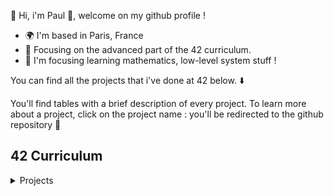 :wave: Hi, i'm Paul 👋, welcome on my github profile !

* 🌍  I'm based in Paris, France
* 🚀  Focusing on the advanced part of the 42 curriculum.
* 🧠  I'm focusing learning mathematics, low-level system stuff !

You can find all the projects that i've done at 42 below. :arrow_down:

You'll find tables with a brief description of every project. To learn more about a project, click on the project name : you'll be redirected to the github repository :file_folder:

## 42 Curriculum

<details>
<summary>Projects</summary>

| Project                                                          | How cool ?                         | How difficult ?                 | Has a great README ? | Language   | Goal                                                                                                        |
|------------------------------------------------------------------|------------------------------------|---------------------------------|----------------------|------------|-------------------------------------------------------------------------------------------------------------|
| [minitalk](https://github.com/noctuelles/42-minitalk)            | :star: :star: :star: :star:        | :anger: :anger:                 | :heavy_check_mark:   | C          | Discovering UNIX signals & bitwise.                                                                         |
| **[fdf](https://github.com/noctuelles/42-fdf)**                  | :star: :star: :star: :star: :star: | :anger: :anger: :anger:         | :heavy_check_mark:   | C          | First step in computer graphic projection with the MiniLibX.                                                |
| [ft_printf](https://github.com/noctuelles/42-printf)             | :star: :star: :star:               | :anger: :anger:                 | :heavy_check_mark:   | C          | How about recoding the libc standard function printf ? The bonuses are formative.                           |
| [get_next_line](https://github.com/noctuelles/42-gnl)            | :star: :star: :star:               | :anger: :anger:                 | :x:                  | C          | Read a file descriptor, process data, return a complete line, repeat.                                       |
| [libft](https://github.com/noctuelles/42-libft)                  | :star: :star:                      | :anger:                         | :x:                  | C          | Our first C library. The companion for the common-core's C projects.                                        |
| [born2beroot](https://github.com/noctuelles/42-born2beroot)      | :star:                             | :anger:                         | :x:                  | Shell, CLI | Diving system administration using Debian / CentOS.                                                         |
| [push_swap](https://github.com/noctuelles/42-push_swap)          | :star: :star: :star: :star:        | :anger: :anger: :anger:         | :heavy_check_mark:   | C          | Sorting an array of integer with the least move using push_swap instruction set.                            |
| **[containers](https://github.com/noctuelles/42-ft_containers)** | :star: :star: :star: :star:        | :anger: :anger: :anger: :anger: | :x:                  | C++        | Implementing vector, stack, map, set containers from the C++98 standard specification.                      |
| **[webserv](https://github.com/noctuelles/42-webserv)**          | :star: :star: :star: :star: :star: | :anger: :anger: :anger: :anger: | :x:                  | C++        | An HTTP/1.1 server that supports GET, POST, DELETE, with execution of CGI scripts and virtual server setup. |
| [cpp-module](https://github.com/noctuelles/42-cpp_pool)          | :star: :star: :star:               | :anger: :anger:                 | :x:                  | C++        | A set of 9 C++ modules to solve.                                                                            |
| **[minishell](https://github.com/noctuelles/42-minishell)**      | :star: :star: :star: :star:        | :anger: :anger: :anger:         | :x:                  | C          | A shell featuring pipes, environnement variables, redirection, parenthesis and logical operators.           |
| **[miniRT](https://github.com/noctuelles/42-miniRT)**            | :star: :star: :star: :star:        | :anger: :anger: :anger:         | :heavy_check_mark:   | C          | CPU-based multithreaded raytracer that supports basic primitives, bump-map and textures.                    |

### Rush

Rushes are weekend project that starts Friday at 8:42pm and ends Sunday at 11:42pm.

Subjects are usually hard and requieres a lot of investment : they can asks you to re-create a Space Invader game in your terminal using C/C++, create a Connect4 AI, or use a 30 years old forgotten language like YASL (no this is not Yet Another Scripting Language, you won't find any documentation on the web..) to display encrypted image on your terminal.

I loved them all, and i hope the pedadogy of 42 Paris (or even around the world) will maintain these exercices : they provide essential challenges to keep us outside our confort zone.

You can find below all the rush that i did.

|                            Name                            |          How cool ?         |  Language  |  Grade  |                                                      Description                                                      |         Status         |
|:----------------------------------------------------------:|:---------------------------:|:----------:|:-------:|:---------------------------------------------------------------------------------------------------------------------:|:----------------------:|
|  [Libunit](https://github.com/noctuelles/42-rush_libunit)  |     :star: :star: :star:    |    **C**   | **114** |                                   _Making a unit-test framework in C using fork()._                                   | **:heavy_check_mark:** |
|     [AlCu](https://github.com/noctuelles/42-rush_AlCu)     |     :star: :star: :star:    |    **C**   | **102** |                                  _Creating a nim misere game and making a small AI._                                  | **:heavy_check_mark:** |
| [Wong kar Wai](https://github.com/noctuelles/42-rush_2048) |     :star: :star: :star:    |    **C**   | **115** |                                    _A 2048 game in the terminal using libncurses._                                    | **:heavy_check_mark:** |
|     [Yasl](https://github.com/noctuelles/42-rush_yasl)     | :star: :star: :star: :star: |  **YASL**  | **100** | _Solving a set of exercices and creating a script that decodes Base64 encoded images and display it on the terminal._ | **:heavy_check_mark:** |
|      [Wordle](https://github.com/noctuelles/42-wordle)     |     :star: :star: :star:    | **Python** | **100** |                                    _Re-creating the famous game wordle in Python._                                    | **:heavy_check_mark:** |
|     [Connect4](https://github.com/Exio666/42-Connect4)     | :star: :star: :star: :star: |    **C**   | **100** |       _A connect4 game in the terminal with a powerful AI using the minimax algorithm with Alpha Beta pruning._       | **:heavy_check_mark:** |

</details>
